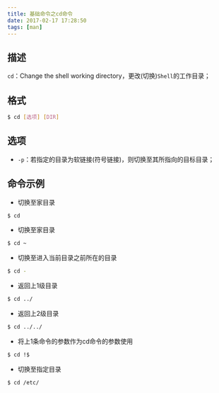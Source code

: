 ```yaml
---
title: 基础命令之cd命令
date: 2017-02-17 17:28:50
tags: [man]
---
```


## 描述
`cd`：Change the shell working directory，更改(切换)`Shell`的工作目录；

## 格式
```bash
$ cd [选项] [DIR]
```

<!-- more -->

## 选项
+ `-p`：若指定的目录为软链接(符号链接)，则切换至其所指向的目标目录；

## 命令示例
+ 切换至家目录
```bash
$ cd
```
+ 切换至家目录
```bash
$ cd ~
```
+ 切换至进入当前目录之前所在的目录
```bash
$ cd -
```
+ 返回上1级目录
```bash
$ cd ../
```
+ 返回上2级目录
```bash
$ cd ../../
```
+ 将上1条命令的参数作为cd命令的参数使用
```bash
$ cd !$
```
+ 切换至指定目录
```bash
$ cd /etc/
```
